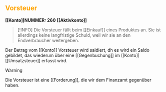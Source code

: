 ## <font color = "orange">Vorsteuer</font>

**[[Konto]]NUMMER: $260$**
**[[Aktivkonto]]**
>[!INFO]
>Die Vorsteuer fällt beim [[Einkauf]] eines Produktes an. Sie ist allerdings keine langfristige Schuld, weil wir sie an den Endverbraucher weitergeben.

Der Betrag vom [[Konto]] Vorsteuer wird saldiert, dh es wird ein Saldo gebildet, das wiederum über eine [[Gegenbuchung]] im [[Konto]] [[Umsatzsteuer]] erfasst wird.

>[!WARNING]
>Die Vorsteuer ist eine [[Forderung]], die wir dem Finanzamt gegenüber haben.